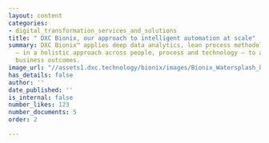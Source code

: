 ```yaml
---
layout: content
categories:
- digital_transformation_services_and_solutions
title: " DXC Bionix, our approach to intelligent automation at scale"
summary: DXC Bionix™ applies deep data analytics, lean process methodology and automation
  — in a holistic approach across people, process and technology — to achieve client
  business outcomes.
image_url: "//assets1.dxc.technology/bionix/images/Bionix_Watersplash_83036185c.jpg"
has_details: false
author: ''
date_published: ''
is_internal: false
number_likes: 123
number_documents: 5
order: 2

---
```

